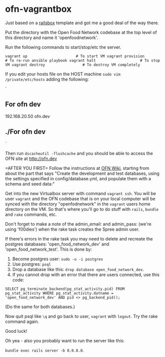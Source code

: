 # ofn-vagrantbox

Just based on a [railsbox](http://railsbox.io) template and got me a good deal of the way there.

Put the directory with the Open Food Network codebase at the top level of this directory and name it 'openfoodnetwork'.

Run the following commands to start/stop/etc the server.

`
vagrant up                      # To start VM
vagrant provision               # To re-run ansible playbook
vagrant halt                    # To stop VM
vagrant destroy                 # To destroy VM completely
`

If you edit your hosts file on the HOST machine `sudo vim /private/etc/hosts` adding the following:

`
## For ofn dev
192.168.20.50   ofn.dev
## ./For ofn dev
`

Then run `dscacheutil -flushcache` and you should be able to access the OFN site at http://ofn.dev

=AFTER YOU FIRST=
Follow the instructions at [OFN Wiki](https://github.com/openfoodfoundation/openfoodnetwork), starting from about the part that says "Create the development and test databases, using the settings specified in config/database.yml, and populate them with a schema and seed data:"

Get into the new Virtualbox server with command `vagrant ssh`. You will be user `vagrant` and the OFN codebase that is on your local computer will be synced with the directory "openfodnetwork" in the `vagrant` users home directory on the VM. So that's where you'll go to do stuff with `rails`, `bundle` and `rake` commands, etc. 

Don't forget to make a note of the admin_email: and admin_pass: (we're using 'f00dies') when the rake task creates the Spree admin user.

If there's errors in the rake task you may need to delete and recreate the postgres databases: 'open_food_network_dev' and 'open_food_network_test'. This is done by:

1. Become postgres user: `sudo -u -i postgres`
2. Use postgres: `psql`
3. Drop a database like this: `drop database open_food_network_dev`.
4. If you cannot drop with an error that there are users connected, use this code:

`SELECT pg_terminate_backend(pg_stat_activity.pid)
FROM pg_stat_activity
WHERE pg_stat_activity.datname = 'open_food_network_dev'
  AND pid <> pg_backend_pid();`

(Do the same for both databases.)

Now quit psql like `\q` and go back to user, `vagrant` with `logout`. Try the rake command again.

Good luck!

Oh yea - also you probably want to run the server like this:

`bundle exec rails server -b 0.0.0.0`.
